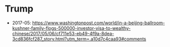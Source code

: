 # Trump

- 2017-05: <https://www.washingtonpost.com/world/in-a-beijing-ballroom-kushner-family-flogs-500000-investor-visa-to-wealthy-chinese/2017/05/06/cf711e53-eb49-4f9a-8dea-3cd836fcf287_story.html?utm_term=.a10d7c4caa93#comments>
